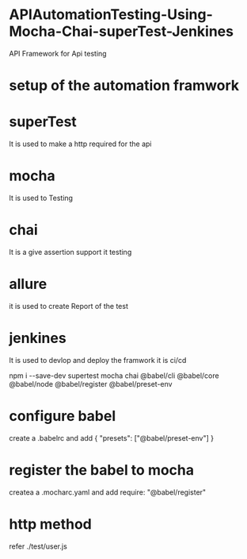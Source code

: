 # APIAutomationTesting-Using-Mocha-Chai-superTest-Jenkines
API Framework for Api testing 

# setup of the automation framwork

 # superTest
  It is used to make a http required for the api

 # mocha
  It is used to Testing 

 # chai
 It is a give assertion support it testing

 # allure 
   it is used to create  Report of the test

 # jenkines
  It is used to devlop and deploy the framwork 
  it is ci/cd
       

npm i --save-dev supertest mocha chai @babel/cli @babel/core @babel/node @babel/register @babel/preset-env


# configure babel 
 create a .babelrc and add 
 {
"presets": ["@babel/preset-env"]
}

# register the babel to mocha
  createa a .mocharc.yaml and add
    require: "@babel/register"
   
 # http method
   refer ./test/user.js  
 